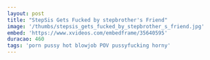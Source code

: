 ```yaml
---
layout: post
title: "StepSis Gets Fucked by stepbrother's Friend"
image: '/thumbs/stepsis_gets_fucked_by_stepbrother_s_friend.jpg'
embed: 'https://www.xvideos.com/embedframe/35640595'
duracao: 460
tags: 'porn pussy hot blowjob POV pussyfucking horny'
---
```

